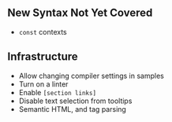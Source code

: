 
## New Syntax Not Yet Covered

 * `const` contexts

## Infrastructure

 * Allow changing compiler settings in samples
 * Turn on a linter
 * Enable `[section links]`
 * Disable text selection from tooltips
 * Semantic HTML, and tag parsing